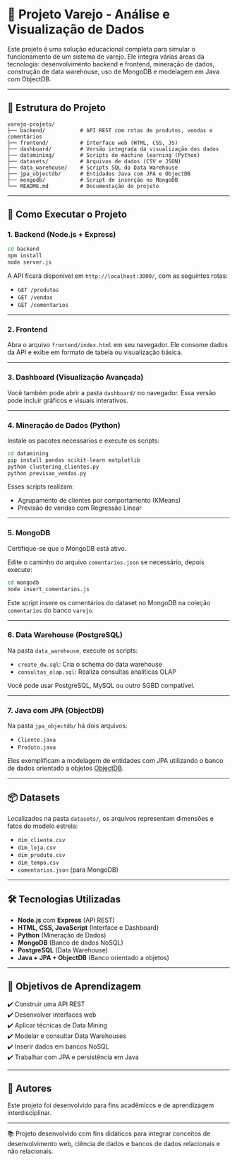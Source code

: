 # 🛒 Projeto Varejo - Análise e Visualização de Dados

Este projeto é uma solução educacional completa para simular o funcionamento de um sistema de varejo. Ele integra várias áreas da tecnologia: desenvolvimento backend e frontend, mineração de dados, construção de data warehouse, uso de MongoDB e modelagem em Java com ObjectDB.

---

## 📁 Estrutura do Projeto

```
varejo-projeto/
├── backend/           # API REST com rotas de produtos, vendas e comentários
├── frontend/          # Interface web (HTML, CSS, JS)
├── dashboard/         # Versão integrada da visualização dos dados
├── datamining/        # Scripts de machine learning (Python)
├── datasets/          # Arquivos de dados (CSV e JSON)
├── data_warehouse/    # Scripts SQL do Data Warehouse
├── jpa_objectdb/      # Entidades Java com JPA e ObjectDB
├── mongodb/           # Script de inserção no MongoDB
└── README.md          # Documentação do projeto
```

---

## 🚀 Como Executar o Projeto

### 1. Backend (Node.js + Express)

```bash
cd backend
npm install
node server.js
```

A API ficará disponível em `http://localhost:3000/`, com as seguintes rotas:

- `GET /produtos`
- `GET /vendas`
- `GET /comentarios`

---

### 2. Frontend

Abra o arquivo `frontend/index.html` em seu navegador. Ele consome dados da API e exibe em formato de tabela ou visualização básica.

---

### 3. Dashboard (Visualização Avançada)

Você também pode abrir a pasta `dashboard/` no navegador. Essa versão pode incluir gráficos e visuais interativos.

---

### 4. Mineração de Dados (Python)

Instale os pacotes necessários e execute os scripts:

```bash
cd datamining
pip install pandas scikit-learn matplotlib
python clustering_clientes.py
python previsao_vendas.py
```

Esses scripts realizam:

- Agrupamento de clientes por comportamento (KMeans)
- Previsão de vendas com Regressão Linear

---

### 5. MongoDB

Certifique-se que o MongoDB está ativo.

Edite o caminho do arquivo `comentarios.json` se necessário, depois execute:

```bash
cd mongodb
node insert_comentarios.js
```

Este script insere os comentários do dataset no MongoDB na coleção `comentarios` do banco `varejo`.

---

### 6. Data Warehouse (PostgreSQL)

Na pasta `data_warehouse`, execute os scripts:

- `create_dw.sql`: Cria o schema do data warehouse
- `consultas_olap.sql`: Realiza consultas analíticas OLAP

Você pode usar PostgreSQL, MySQL ou outro SGBD compatível.

---

### 7. Java com JPA (ObjectDB)

Na pasta `jpa_objectdb/` há dois arquivos:

- `Cliente.java`
- `Produto.java`

Eles exemplificam a modelagem de entidades com JPA utilizando o banco de dados orientado a objetos [ObjectDB](https://www.objectdb.com/).

---

## 📦 Datasets

Localizados na pasta `datasets/`, os arquivos representam dimensões e fatos do modelo estrela:

- `dim_cliente.csv`
- `dim_loja.csv`
- `dim_produto.csv`
- `dim_tempo.csv`
- `comentarios.json` (para MongoDB)

---

## 🛠 Tecnologias Utilizadas

- **Node.js** com **Express** (API REST)
- **HTML, CSS, JavaScript** (Interface e Dashboard)
- **Python** (Mineração de Dados)
- **MongoDB** (Banco de dados NoSQL)
- **PostgreSQL** (Data Warehouse)
- **Java + JPA + ObjectDB** (Banco orientado a objetos)

---

## 🧠 Objetivos de Aprendizagem

✔️ Construir uma API REST  
✔️ Desenvolver interfaces web  
✔️ Aplicar técnicas de Data Mining  
✔️ Modelar e consultar Data Warehouses  
✔️ Inserir dados em bancos NoSQL  
✔️ Trabalhar com JPA e persistência em Java

---

## 👥 Autores

Este projeto foi desenvolvido para fins acadêmicos e de aprendizagem interdisciplinar.

---

📚 Projeto desenvolvido com fins didáticos para integrar conceitos de desenvolvimento web, ciência de dados e bancos de dados relacionais e não relacionais.
